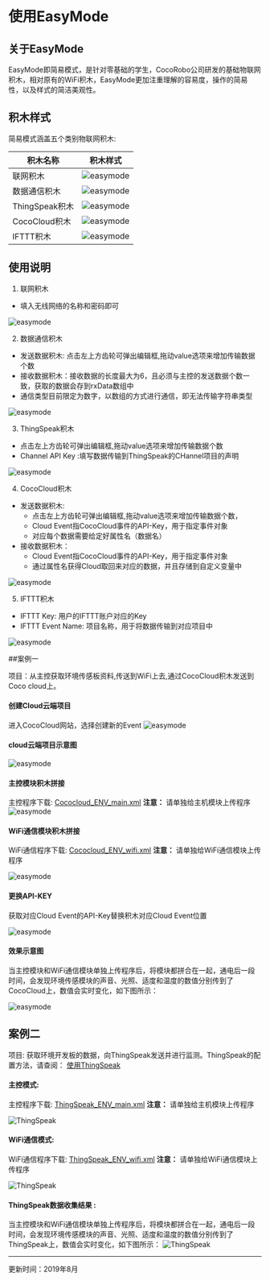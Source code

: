 # 使用EasyMode

## 关于EasyMode
EasyMode即简易模式，是针对零基础的学生，CocoRobo公司研发的基础物联网积木，相对原有的WiFi积木，EasyMode更加注重理解的容易度，操作的简易性，以及样式的简洁美观性。

## 积木样式
 简易模式涵盖五个类别物联网积木:

 | 积木名称 | 积木样式         |
| -------- | ------------------ |
| 联网积木    | ![easymode](../media/easymode/network_blocks.png) |
|  数据通信积木   |  ![easymode](../media/easymode/transfer_blocks.png) |
| ThingSpeak积木 |  ![easymode](../media/easymode/ThingSpeak_blocks.png)|
|CocoCloud积木  | ![easymode](../media/easymode/CocoCloud_blocks.png) |
| IFTTT积木 | ![easymode](../media/easymode/IFTTT_blocks.png) |


## 使用说明
1. 联网积木
  * 填入无线网络的名称和密码即可

 ![easymode](../media/easymode/network_blocks.png)



2. 数据通信积木
  * 发送数据积木: 点击左上方齿轮可弹出编辑框,拖动value选项来增加传输数据个数
  * 接收数据积木：接收数据的长度最大为6，且必须与主控的发送数据个数一致，获取的数据会存到rxData数组中
  * 通信类型目前限定为数字，以数组的方式进行通信，即无法传输字符串类型

  ![easymode](../media/easymode/transfer_detail.png)

3. ThingSpeak积木
  *  点击左上方齿轮可弹出编辑框,拖动value选项来增加传输数据个数
  *  Channel API Key :填写数据传输到ThingSpeak的CHannel项目的声明

  ![easymode](../media/easymode/ThingSpeak_detail.png)


4. CocoCloud积木
  * 发送数据积木:
    * 点击左上方齿轮可弹出编辑框,拖动value选项来增加传输数据个数，
    * Cloud Event指CocoCloud事件的API-Key，用于指定事件对象
    * 对应每个数据需要给定好属性名（数据名）
  * 接收数据积木：
    * Cloud Event指CocoCloud事件的API-Key，用于指定事件对象
    * 通过属性名获得Cloud取回来对应的数据，并且存储到自定义变量中

 ![easymode](../media/easymode/CocoCloud_detail.png)

5. IFTTT积木
  * IFTTT Key: 用户的IFTTT账户对应的Key
  * IFTTT Event Name: 项目名称，用于将数据传输到对应项目中

 ![easymode](../media/easymode/IFTTT_detail.png)

##案例一

 项目：从主控获取环境传感板资料,传送到WiFi上去,通过CocoCloud积木发送到Coco cloud上。

 #### 创建Cloud云端项目

 进入CocoCloud网站，选择创建新的Event
  ![easymode](../media/easymode/easymode_cloud_setting.png)

 #### cloud云端项目示意图

  ![easymode](../media/easymode/easymode_cloud_setting_event.png)

 #### 主控模块积木拼接
 主控程序下载: <a href="../xml/Cococloud_ENV_main.xml" download>Cococloud_ENV_main.xml</a>
 **注意：** 请单独给主机模块上传程序
  ![easymode](../media/easymode/easymode_getCloud_example_m.png)


 ####  WiFi通信模块积木拼接

 WiFi通信程序下载: <a href="../xml/Cococloud_ENV_wifi.xml" download>Cococloud_ENV_wifi.xml</a>
 **注意：** 请单独给WiFi通信模块上传程序

  ![easymode](../media/easymode/easymode_getCloud_example_w.png)

 ####  更换API-KEY

 获取对应Cloud Event的API-Key替换积木对应Cloud Event位置

  ![easymode](../media/easymode/easymode_getCloud_example_getkey.png)


#### 效果示意图

 当主控模块和WiFi通信模块单独上传程序后，将模块都拼合在一起，通电后一段时间，会发现环境传感模块的声音、光照、适度和温度的数值分别传到了CocoCloud上，数值会实时变化，如下图所示：

  ![easymode](../media/easymode/easymode_getCloud_example_result.png)

## 案例二

项目: 获取环境开发板的数据，向ThingSpeak发送并进行监测。ThingSpeak的配置方法，请查阅： [使用ThingSpeak](/thingspeak.md)

#### 主控模式:

 主控程序下载: <a href="../xml/Thingspeak_ENV_main.xml" download>ThingSpeak_ENV_main.xml</a>
 **注意：** 请单独给主机模块上传程序

![ThingSpeak](../media/ThingSpeak_example_main.png)

#### WiFi通信模式:
 WiFi通信程序下载: <a href="../xml/Thingspeak_ENV_wifi.xml" download>ThingSpeak_ENV_wifi.xml</a>
 **注意：** 请单独给WiFi通信模块上传程序

![ThingSpeak](../media/ThingSpeak_example_wifi.png)

#### ThingSpeak数据收集结果 :

当主控模块和WiFi通信模块单独上传程序后，将模块都拼合在一起，通电后一段时间，会发现环境传感模块的声音、光照、适度和温度的数值分别传到了ThingSpeak上，数值会实时变化，如下图所示：
![ThingSpeak](../media/ThingSpeak_example_res.png)

---
更新时间：2019年8月
